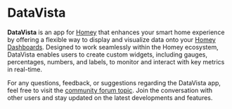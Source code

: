 # DataVista

**DataVista** is an app for [Homey](https://homey.app/) that enhances your smart home experience by offering a flexible way to display and visualize data onto your [Homey Dashboards](https://community.homey.app/t/homey-dashboards-public-beta-megathread/116963). Designed to work seamlessly within the Homey ecosystem, DataVista enables users to create custom widgets, including gauges, percentages, numbers, and labels, to monitor and interact with key metrics in real-time.

For any questions, feedback, or suggestions regarding the DataVista app, feel free to visit the [community forum topic](https://community.homey.app/t/app-pro-datavista-in-beta/121482). Join the conversation with other users and stay updated on the latest developments and features.



